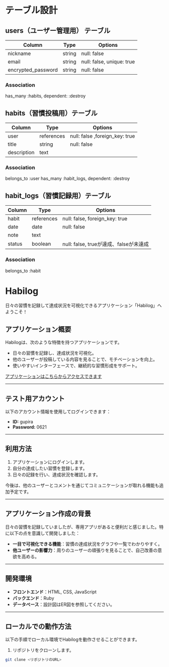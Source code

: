 # テーブル設計

## users（ユーザー管理用） テーブル

| Column             | Type   | Options             |
| ------------------ | ------ | -----------         |
| nickname           | string | null: false             |
| email              | string | null: false, unique: true|
| encrypted_password | string | null: false             |


### Association

has_many :habits, dependent: :destroy


##  habits（習慣投稿用）テーブル

| Column                              | Type       | Options                     |
| ------------------                  | ------     | -----------                 |
| user                                | references | null: false ,foreign_key: true              |
| title                               | string     | null: false                 |
| description                         | text       |               |

 

### Association

belongs_to :user 
has_many :habit_logs, dependent: :destroy

## habit_logs（習慣記録用）テーブル

| Column                              | Type       | Options                     |
| ------------------                  | ------     | -----------                 |
| habit                               | references | null: false, foreign_key: true               |
| date                                | date       | null: false                 |
| note                                | text       |                             |
| status                              | boolean    | null: false, trueが達成、falseが未達成      |

### Association
belongs_to :habit



# Habilog

日々の習慣を記録して達成状況を可視化できるアプリケーション「Habilog」へようこそ！

## アプリケーション概要

Habilogは、次のような特徴を持つアプリケーションです。

- 日々の習慣を記録し、達成状況を可視化。
- 他のユーザーが投稿している内容を見ることで、モチベーションを向上。
- 使いやすいインターフェースで、継続的な習慣形成をサポート。

[アプリケーションはこちらからアクセスできます](https://habilog.onrender.com/)

---

## テスト用アカウント

以下のアカウント情報を使用してログインできます：

- **ID:** gupira
- **Password:** 0621

---

## 利用方法

1. アプリケーションにログインします。
2. 自分の達成したい習慣を登録します。
3. 日々の記録を行い、達成状況を確認します。

今後は、他のユーザーとコメントを通じてコミュニケーションが取れる機能も追加予定です。

---

## アプリケーション作成の背景

日々の習慣を記録していましたが、専用アプリがあると便利だと感じました。特に以下の点を意識して開発しました：

- **一目で可視化できる機能**：習慣の達成状況をグラフや一覧でわかりやすく。
- **他ユーザーの影響力**：周りのユーザーの頑張りを見ることで、自己改善の意欲を高める。

---

## 開発環境

- **フロントエンド**：HTML, CSS, JavaScript
- **バックエンド**：Ruby
- **データベース**：設計図はER図を参照してください。

---

## ローカルでの動作方法

以下の手順でローカル環境でHabilogを動作させることができます。

1. リポジトリをクローンします。

```bash
git clone <リポジトリのURL>
